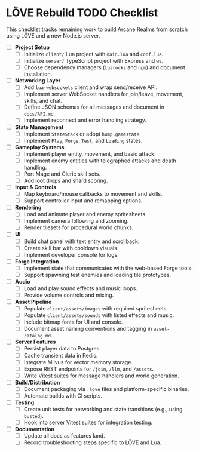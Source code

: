 # LÖVE Rebuild TODO Checklist

This checklist tracks remaining work to build Arcane Realms from scratch using LÖVE and a new Node.js server.

- [ ] **Project Setup**
  - [ ] Initialize `client/` Lua project with `main.lua` and `conf.lua`.
  - [ ] Initialize `server/` TypeScript project with Express and `ws`.
  - [ ] Choose dependency managers (`luarocks` and `npm`) and document installation.
- [ ] **Networking Layer**
  - [ ] Add `lua-websockets` client and wrap send/receive API.
  - [ ] Implement server WebSocket handlers for join/leave, movement, skills, and chat.
  - [ ] Define JSON schemas for all messages and document in `docs/API.md`.
  - [ ] Implement reconnect and error handling strategy.
- [ ] **State Management**
  - [ ] Implement `StateStack` or adopt `hump.gamestate`.
  - [ ] Implement `Play`, `Forge`, `Test`, and `Loading` states.
- [ ] **Gameplay Systems**
  - [ ] Implement player entity, movement, and basic attack.
  - [ ] Implement enemy entities with telegraphed attacks and death handling.
  - [ ] Port Mage and Cleric skill sets.
  - [ ] Add loot drops and shard scoring.
- [ ] **Input & Controls**
  - [ ] Map keyboard/mouse callbacks to movement and skills.
  - [ ] Support controller input and remapping options.
- [ ] **Rendering**
  - [ ] Load and animate player and enemy spritesheets.
  - [ ] Implement camera following and zooming.
  - [ ] Render tilesets for procedural world chunks.
- [ ] **UI**
  - [ ] Build chat panel with text entry and scrollback.
  - [ ] Create skill bar with cooldown visuals.
  - [ ] Implement developer console for logs.
- [ ] **Forge Integration**
  - [ ] Implement state that communicates with the web‑based Forge tools.
  - [ ] Support spawning test enemies and loading tile prototypes.
- [ ] **Audio**
  - [ ] Load and play sound effects and music loops.
  - [ ] Provide volume controls and mixing.
- [ ] **Asset Pipeline**
  - [ ] Populate `client/assets/images` with required spritesheets.
  - [ ] Populate `client/assets/sounds` with listed effects and music.
  - [ ] Include bitmap fonts for UI and console.
  - [ ] Document asset naming conventions and tagging in `asset-catalog.md`.
- [ ] **Server Features**
  - [ ] Persist player data to Postgres.
  - [ ] Cache transient data in Redis.
  - [ ] Integrate Milvus for vector memory storage.
  - [ ] Expose REST endpoints for `/join`, `/llm`, and `/assets`.
  - [ ] Write Vitest suites for message handlers and world generation.
- [ ] **Build/Distribution**
  - [ ] Document packaging via `.love` files and platform-specific binaries.
  - [ ] Automate builds with CI scripts.
- [ ] **Testing**
  - [ ] Create unit tests for networking and state transitions (e.g., using `busted`).
  - [ ] Hook into server Vitest suites for integration testing.
- [ ] **Documentation**
  - [ ] Update all docs as features land.
  - [ ] Record troubleshooting steps specific to LÖVE and Lua.
